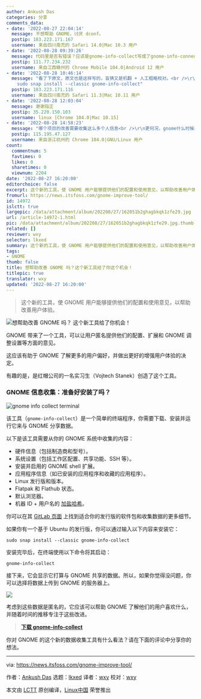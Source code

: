 ```yaml
---
author: Ankush Das
categories: 分享
comments_data:
- date: '2022-08-27 22:04:14'
  message: 不想帮助 GNOME，讨厌 dconf。
  postip: 183.223.171.167
  username: 来自四川南充的 Safari 14.0|Mac 10.3 用户
- date: '2022-08-28 09:39:26'
  message: 代码里是否有错误？应该是gnome-info-collect写成了gnome-info-connect
  postip: 111.77.234.232
  username: 来自江西赣州的 Chrome Mobile 104.0|Android 12 用户
- date: '2022-08-28 10:46:14'
  message: "看了下原文，原文也是这样写的，盲猜又是机翻 + 人工粗略校对。<br />\r\n<br />\r\n从项目的 README 来看，正确的是
    sudo snap install --classic gnome-info-collect"
  postip: 183.223.171.116
  username: 来自四川南充的 Safari 11.3|Mac 10.11 用户
- date: '2022-08-28 12:03:04'
  message: 谢谢指正
  postip: 35.220.150.103
  username: linux [Chrome 104.0|Mac 10.15]
- date: '2022-08-28 14:58:23'
  message: "哪个项目的改善需要收集这么多个人信息<br />\r\n更何况，gnome什么时候在乎过用户的意见<br />\r\n完全不知道工具的作者是出于什么心态发布的"
  postip: 115.195.47.127
  username: 来自浙江杭州的 Chrome 104.0|GNU/Linux 用户
count:
  commentnum: 5
  favtimes: 0
  likes: 0
  sharetimes: 0
  viewnum: 2204
date: '2022-08-27 16:20:00'
editorchoice: false
excerpt: 这个新的工具，使 GNOME 用户能够提供他们的配置和使用意见，以帮助改善用户体验。
fromurl: https://news.itsfoss.com/gnome-improve-tool/
id: 14972
islctt: true
largepic: /data/attachment/album/202208/27/162051b2ghagbkqk1zfe29.jpg
url: /article-14972-1.html
pic: /data/attachment/album/202208/27/162051b2ghagbkqk1zfe29.jpg.thumb.jpg
related: []
reviewer: wxy
selector: lkxed
summary: 这个新的工具，使 GNOME 用户能够提供他们的配置和使用意见，以帮助改善用户体验。
tags:
- GNOME
thumb: false
title: 想帮助改善 GNOME 吗？这个新工具给了你这个机会！
titlepic: true
translator: wxy
updated: '2022-08-27 16:20:00'
---
```



> 
> 这个新的工具，使 GNOME 用户能够提供他们的配置和使用意见，以帮助改善用户体验。
> 
> 
> 


![想帮助改善 GNOME 吗？ 这个新工具给了你机会！](/data/attachment/album/202208/27/162051b2ghagbkqk1zfe29.jpg)


GNOME 带来了一个工具，可以让用户匿名提供他们的配置、扩展和 GNOME 调整设置等方面的意见。


这应该有助于 GNOME 了解更多的用户偏好，并做出更好的增强用户体验的决定。


有趣的是，是红帽公司的一名实习生（Vojtech Stanek）创造了这个工具。


### GNOME 信息收集：准备好安装了吗？


![gnome info collect terminal](/data/attachment/album/202208/27/162051vssef8fzk0g5vrns.png)


该工具（`gnome-info-collect`）是一个简单的终端程序，你需要下载、安装并运行它来与 GNOME 分享数据。


以下是该工具需要从你的 GNOME 系统中收集的内容：


* 硬件信息（包括制造商和型号）。
* 系统设置（包括工作区配置、共享功能、SSH 等）。
* 安装并启用的 GNOME shell 扩展。
* 应用程序信息（如已安装的应用程序和收藏的应用程序）。
* Linux 发行版和版本。
* Flatpak 和 Flathub 状态。
* 默认浏览器。
* 机器 ID + 用户名的 [加盐哈希](https://en.wikipedia.org/wiki/Salt_(cryptography))。


你可以在其 [GitLab 页面](https://gitlab.gnome.org/vstanek/gnome-info-collect/) 上找到适合你的发行版的软件包和收集数据的更多细节。


如果你有一个基于 Ubuntu 的发行版，你可以通过输入以下内容来安装它：



```
sudo snap install --classic gnome-info-collect

```

安装完毕后，在终端使用以下命令将其启动：



```
gnome-info-collect

```

接下来，它会显示它打算与 GNOME 共享的数据。所以，如果你觉得没问题，你可以选择将数据上传到 GNOME 的服务器上。


![](/data/attachment/album/202208/27/162052s6ommqbufq4z467f.png)


考虑到这些数据是匿名的，它应该可以帮助 GNOME 了解他们的用户喜欢什么，并随着时间的推移专注于这些改进。



> 
> **[下载 gnome-info-collect](https://gitlab.gnome.org/vstanek/gnome-info-collect/)**
> 
> 
> 


你对 GNOME 的这个新的数据收集工具有什么看法？请在下面的评论中分享你的想法。




---


via: <https://news.itsfoss.com/gnome-improve-tool/>


作者：[Ankush Das](https://news.itsfoss.com/author/ankush/) 选题：[lkxed](https://github.com/lkxed) 译者：[wxy](https://github.com/wxy) 校对：[wxy](https://github.com/wxy)


本文由 [LCTT](https://github.com/LCTT/TranslateProject) 原创编译，[Linux中国](https://linux.cn/) 荣誉推出